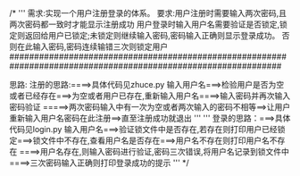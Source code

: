/*
'''
需求:实现一个用户注册登录的体系。
要求:用户注册时需要输入两次密码,且两次密码都一致时才能显示注册成功
	 用户登录时输入用户名需要验证是否锁定,锁定则返回给用户已锁定;未锁定则继续输入密码,密码输入正确则显示登录成功。
否则在此输入密码,密码连续输错三次则锁定用户
###############################################################################################################

思路:
	注册的思路:====>具体代码见zhuce.py
		输入用户名===>检验用户是否为空或者已经存在===>为空或者用户已存在,重新输入用户名====>输入密码并再次输入密码验证
=====>两次密码输入中有一次为空或者两次输入的密码不相等==>让用户重新输入用户名密码在此注册==>直至注册成功就退出
'''
'''
	登录的思路：===>具体代码见login.py
		输入用户名===>验证锁文件中是否存在,若存在则打印用户已经锁定===>锁文件中不存在,查看用户名是否存在===>用户名不存在则打印用户名不存在
====>用户名存在,则输入密码进行验证,密码三次错误,将用户名记录到锁文件中====>三次密码输入正确则打印登录成功的提示
'''
*/

